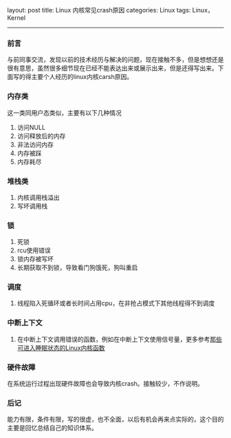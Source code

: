 layout: post
title: Linux 内核常见crash原因
categories: Linux
tags: Linux， Kernel

---


### 前言

与前同事交流，发现以前的技术经历与解决的问题，现在接触不多，但是想想还是很有意思，虽然很多细节现在已经不能表达出来或展示出来，但是还得写出来。下面写的得主要个人经历的linux内核carsh原因。


### 内存类 
这一类同用户态类似，主要有以下几种情况
1. 访问NULL
2. 访问释放后的内存
3. 非法访问内存
4. 内存被踩   
5. 内存耗尽 


### 堆栈类
1. 内核调用栈溢出  
2. 写坏调用栈


### 锁
1. 死锁 
2. rcu使用错误
3. 锁内存被写坏 
4. 长期获取不到锁，导致看门狗饿死，狗叫重启 

### 调度 
1. 线程陷入死循环或者长时间占用cpu，在非抢占模式下其他线程得不到调度 

### 中断上下文 
1. 在中断上下文调用错误的函数，例如在中断上下文使用信号量，更多参考[那些可进入睡眠状态的Linux内核函数](http://myself659.github.io/linux-may-sleep-function/) 


### 硬件故障
在系统运行过程出现硬件故障也会导致内核crash。接触较少，不作说明。 


### 后记
能力有限，条件有限，写的很虚，也不全面，以后有机会再来点实际的，这个目的主要是回忆总结自己的知识体系。
